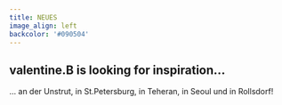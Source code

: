 ```yaml
---
title: NEUES
image_align: left
backcolor: '#090504'
---
```


## **valentine.B is looking for inspiration…**

… an der Unstrut, in St.Petersburg, in Teheran, in Seoul und in Rollsdorf!  

